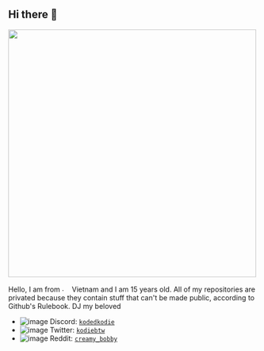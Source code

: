 ## Hi there 👋
[<img src="https://github.com/user-attachments/assets/57c694cf-c479-4473-aee1-48f1656991b8" width="500" />](https://kodiebtw.yrs.lol/)

Hello, I am from  <img src="https://i.imgur.com/3KyfuCu.png" alt="." width="16" height="16"/>  Vietnam and I am 15 years old. All of my repositories are privated because they contain stuff that can't be made public, according to Github's Rulebook. DJ my beloved

* ![image](https://github.com/user-attachments/assets/61b098b0-80f0-4cda-ba67-7eb86fec1f9d) Discord: [`kodedkodie`](https://discord.com/users/1112373063296753766)
* ![image](https://github.com/user-attachments/assets/ebb45240-f713-4125-873f-564265d2fa00) Twitter: [`kodiebtw`](https://twitter.com/kodiebtw)
* ![image](https://github.com/user-attachments/assets/826402b6-094a-46ac-bdaa-481af11ee9fd) Reddit: [`creamy_bobby`](https://www.reddit.com/user/creamy_bobby/)

